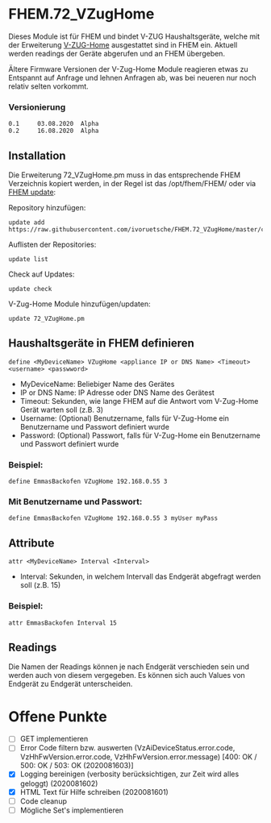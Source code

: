 # FHEM.72_VZugHome
Dieses Module ist für FHEM und bindet V-ZUG Haushaltsgeräte, welche mit der Erweiterung [V-ZUG-Home](https://home.vzug.com) ausgestattet sind in FHEM ein.
Aktuell werden readings der Geräte abgerufen und an FHEM übergeben.

Ältere Firmware Versionen der V-Zug-Home Module reagieren etwas zu Entspannt auf Anfrage und lehnen Anfragen ab, was bei neueren nur noch relativ selten vorkommt.  

### Versionierung
    0.1     03.08.2020  Alpha
    0.2     16.08.2020  Alpha

## Installation
Die Erweiterung 72_VZugHome.pm muss in das entsprechende FHEM Verzeichnis kopiert werden, in der Regel ist das /opt/fhem/FHEM/ oder via [FHEM update](https://wiki.fhem.de/wiki/Update#update):

Repository hinzufügen:

    update add https://raw.githubusercontent.com/ivoruetsche/FHEM.72_VZugHome/master/controls_VZugHome.txt

Auflisten der Repositories:

    update list

Check auf Updates:

    update check

V-Zug-Home Module hinzufügen/updaten:

    update 72_VZugHome.pm

## Haushaltsgeräte in FHEM definieren
    define <MyDeviceName> VZugHome <appliance IP or DNS Name> <Timeout> <username> <passwword>

* MyDeviceName: Beliebiger Name des Gerätes
* IP or DNS Name: IP Adresse oder DNS Name des Gerätest
* Timeout: Sekunden, wie lange FHEM auf die Antwort vom V-Zug-Home Gerät warten soll (z.B. 3)
* Username: \(Optional) Benutzername, falls für V-Zug-Home ein Benutzername und Passwort definiert wurde
* Password: \(Optional) Passwort, falls für V-Zug-Home ein Benutzername und Passwort definiert wurde

### Beispiel:

    define EmmasBackofen VZugHome 192.168.0.55 3

### Mit Benutzername und Passwort:

    define EmmasBackofen VZugHome 192.168.0.55 3 myUser myPass

## Attribute
    attr <MyDeviceName> Interval <Interval>

* Interval: Sekunden, in welchem Intervall das Endgerät abgefragt werden soll (z.B. 15)

### Beispiel:

    attr EmmasBackofen Interval 15

## Readings
Die Namen der Readings können je nach Endgerät verschieden sein und werden auch von diesem vergegeben. Es können sich auch Values von Endgerät zu Endgerät unterscheiden.

# Offene Punkte
- [ ] GET implementieren
- [ ] Error Code filtern bzw. auswerten (VzAiDeviceStatus.error.code, VzHhFwVersion.error.code, VzHhFwVersion.error.message) [400: OK / 500: OK / 503: OK (2020081603)] 
- [X] Logging bereinigen (verbosity berücksichtigen, zur Zeit wird alles geloggt) (2020081602)
- [X] HTML Text für Hilfe schreiben (2020081601)
- [ ] Code cleanup
- [ ] Mögliche Set's implementieren
